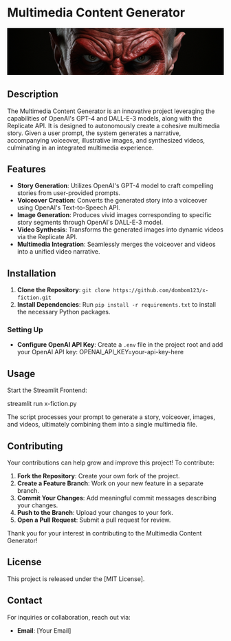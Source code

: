 
# Multimedia Content Generator

![alt text](https://github.com/dombom123/x-fiction/blob/main/media/header3.png?raw=true)

## Description

The Multimedia Content Generator is an innovative project leveraging the capabilities of OpenAI's GPT-4 and DALL-E-3 models, along with the Replicate API. It is designed to autonomously create a cohesive multimedia story. Given a user prompt, the system generates a narrative, accompanying voiceover, illustrative images, and synthesized videos, culminating in an integrated multimedia experience.

## Features

- **Story Generation**: Utilizes OpenAI's GPT-4 model to craft compelling stories from user-provided prompts.
- **Voiceover Creation**: Converts the generated story into a voiceover using OpenAI's Text-to-Speech API.
- **Image Generation**: Produces vivid images corresponding to specific story segments through OpenAI's DALL-E-3 model.
- **Video Synthesis**: Transforms the generated images into dynamic videos via the Replicate API.
- **Multimedia Integration**: Seamlessly merges the voiceover and videos into a unified video narrative.

## Installation

1. **Clone the Repository**: `git clone https://github.com/dombom123/x-fiction.git`
2. **Install Dependencies**: Run `pip install -r requirements.txt` to install the necessary Python packages.

### Setting Up

- **Configure OpenAI API Key**: Create a `.env` file in the project root and add your OpenAI API key:
OPENAI_API_KEY=your-api-key-here

## Usage

Start the Streamlit Frontend:

streamlit run x-fiction.py

The script processes your prompt to generate a story, voiceover, images, and videos, ultimately combining them into a single multimedia file.

## Contributing

Your contributions can help grow and improve this project! To contribute:

1. **Fork the Repository**: Create your own fork of the project.
2. **Create a Feature Branch**: Work on your new feature in a separate branch.
3. **Commit Your Changes**: Add meaningful commit messages describing your changes.
4. **Push to the Branch**: Upload your changes to your fork.
5. **Open a Pull Request**: Submit a pull request for review.

Thank you for your interest in contributing to the Multimedia Content Generator!

## License

This project is released under the [MIT License].

## Contact

For inquiries or collaboration, reach out via:

- **Email**: \[Your Email]
